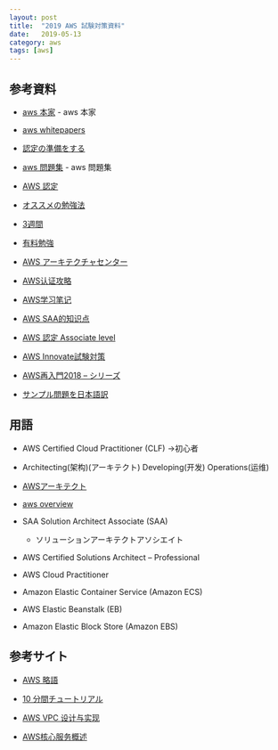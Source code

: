 ```yaml
---
layout: post
title:  "2019 AWS 試験対策資料"
date:   2019-05-13
category: aws
tags: [aws]
---
```


## 参考資料

- [aws 本家](https://aws.amazon.com/jp/) - aws 本家

- [aws whitepapers](https://aws.amazon.com/whitepapers/)

- [認定の準備をする](https://aws.amazon.com/jp/certification/certification-prep/)

- [aws 問題集](https://aws.koiwaclub.com/) - aws 問題集

- [AWS 認定](https://www.aws.training/Certification)

- [オススメの勉強法](https://qiita.com/nakazax/items/20458e146d3d9f2aa615)

- [3週間](https://qiita.com/fukubaka0825/items/238225f9e4c1962bc00c)

- [有料勉強](https://www.udemy.com/aws-associate/)

- [AWS アーキテクチャセンター](https://aws.amazon.com/jp/architecture/?awsf.quickstart-architecture-page-filter=highlight%23new)

- [AWS认证攻略](https://blog.csdn.net/robertlee32/article/details/69949159)

- [AWS学习笔记](https://www.lleicloud.com/)

- [AWS SAA的知识点](https://www.jianshu.com/c/e6b4b10df4bd)

- [AWS 認定 Associate level](https://qiita.com/yutachaos/items/2b0b8d9bfe76a597953c)

- [AWS Innovate試験対策](https://dev.classmethod.jp/cloud/aws/lets-start-studying-aws/)

- [AWS再入門2018 – シリーズ](https://dev.classmethod.jp/series/aws-re-introduction-2018/)

- [サンプル問題を日本語訳](https://dev.classmethod.jp/cloud/aws/saa-february-2018-sample-questions/)


## 用語

- AWS Certified Cloud Practitioner (CLF) →初心者

- Architecting(架构)(アーキテクト) Developing(开发) Operations(运维)

- [AWSアーキテクト](https://aws.amazon.com/cn/training/path-architecting/)

- [aws overview](https://d1.awsstatic.com/International/ja_JP/Whitepapers/aws-overview.pdf)

- SAA Solution Architect Associate (SAA) 
    - ソリューションアーキテクトアソシエイト 

- AWS Certified Solutions Architect – Professional 

- AWS Cloud Practitioner

- Amazon Elastic Container Service (Amazon ECS) 

- AWS Elastic Beanstalk (EB) 

- Amazon Elastic Block Store (Amazon EBS)

## 参考サイト

- [AWS 略語](https://docs.aws.amazon.com/zh_cn/general/latest/gr/glos-chap.html)

- [10 分間チュートリアル](https://aws.amazon.com/jp/getting-started/tutorials/)

- [AWS VPC 设计与实现](https://www.jianshu.com/p/43a3d855abb8)

- [AWS核心服务概述](https://www.jianshu.com/p/205272f0c64d)


